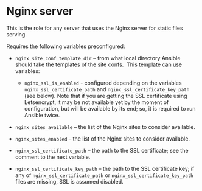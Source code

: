 # Nginx server

This is the role for any server that uses the Nginx server for static files serving.

Requires the following variables preconfigured:

- `nginx_site_conf_template_dir` – from what local directory Ansible should take
  the templates of the site confs.  This template can use variables:
  + `nginx_ssl_is_enabled` - configured depending on the variables
    `nginx_ssl_certificate_path` and `nginx_ssl_certificate_key_path` (see below).
    Note that if you are getting the SSL certificate using Letsencrypt,
    it may be not available yet by the moment of configuration, but will be
    available by its end; so, it is required to run Ansible twice.

- `nginx_sites_available` – the list of the Nginx sites to consider available.
- `nginx_sites_enabled` – the list of the Nginx sites to consider available.
- `nginx_ssl_certificate_path` – the path to the SSL certificate; see the comment
  to the next variable.
- `nginx_ssl_certificate_key_path` – the path to the SSL certificate key; if
  any of `nginx_ssl_certificate_path` or `nginx_ssl_certificate_key_path` files
  are missing, SSL is assumed disabled.
